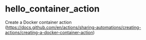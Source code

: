 # hello_container_action
Create a Docker container action (https://docs.github.com/en/actions/sharing-automations/creating-actions/creating-a-docker-container-action)
